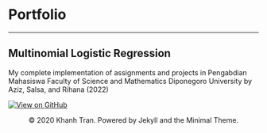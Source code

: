 # Portfolio
---
## Multinomial Logistic Regression


My complete implementation of assignments and projects in Pengabdian Mahasiswa Faculty of Science and Mathematics Diponegoro University by Aziz, Salsa, and Rihana (2022)

[![View on GitHub](https://img.shields.io/badge/GitHub-View_on_GitHub-blue?logo=GitHub)](https://github.com/muhammadazizch/Multinomial-Logistic-Regression)

<center>© 2020 Khanh Tran. Powered by Jekyll and the Minimal Theme.</center>
